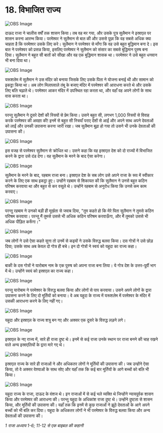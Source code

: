 # 18. विभाजित राज्य

![OBS Image](https://cdn.door43.org/obs/jpg/360px/obs-en-18-01.jpg)

दाऊद राजा ने चालीस वर्षों तक शासन किया। तब वह मर गया, और उसके पुत्र सुलैमान ने इस्राएल पर शासन करना आरम्भ किया। परमेश्वर ने सुलैमान से बात की और उससे पूछा कि वह सबसे अधिक क्या चाहता है कि परमेश्वर उसके लिए करे। सुलैमान ने परमेश्वर से माँगा कि वह उसे बहुत बुद्धिमान बना दे। इस बात ने परमेश्वर को प्रसन्न किया, इसलिए परमेश्वर ने सुलैमान को संसार का सबसे बुद्धिमान पुरुष बना दिया। सुलैमान ने बहुत सी बातों को सीखा और वह एक बुद्धिमान शासक था। परमेश्वर ने उसे बहुत धनवान भी बना दिया था।

![OBS Image](https://cdn.door43.org/obs/jpg/360px/obs-en-18-02.jpg)

यरूशलेम में सुलैमान ने उस मंदिर को बनाया जिसके लिए उसके पिता ने योजना बनाई थी और सामान को इकट्ठा किया था। अब लोग मिलापवाले तंबू के बजाए मंदिर में परमेश्वर की आराधना करते थे और उसके लिए बलि चढ़ाते थे। परमेश्वर आकर मंदिर में उपस्थित रहा करता था, और वहाँ वह अपने लोगों के साथ वास करता था।

![OBS Image](https://cdn.door43.org/obs/jpg/360px/obs-en-18-03.jpg)

परन्तु सुलैमान ने दूसरे देशों की स्त्रियों से प्रेम किया। उसने बहुत सी, लगभग 1,000 स्त्रियों से विवाह करके परमेश्वर की अवज्ञा की! इनमें से बहुत सी स्त्रियाँ पराए देशों से आईं और अपने साथ अपने देवताओं को लाईं और उनकी उपासना करना जारी रखा। जब सुलैमान बूढ़ा हो गया तो उसने भी उनके देवताओं की उपासना की।

![OBS Image](https://cdn.door43.org/obs/jpg/360px/obs-en-18-04.jpg)

इस वजह से परमेश्वर सुलैमान से क्रोधित था। उसने कहा कि वह इस्राएल देश को दो राज्यों में विभाजित करने के द्वारा उसे दंड देगा। वह सुलैमान के मरने के बाद ऐसा करेगा।

![OBS Image](https://cdn.door43.org/obs/jpg/360px/obs-en-18-05.jpg)

सुलैमान के मरने के बाद, रहबाम राजा बना। इस्राएल देश के सब लोग उसे अपने राजा के रूप में स्वीकार करने के लिए एक साथ इकट्ठा हुए। उन्होंने रहबाम से शिकायत की कि सुलैमान ने उनसे बहुत कठिन परिश्रम करवाया था और बहुत से कर वसूले थे। उन्होंने रहबाम से अनुरोध किया कि उनसे कम काम करवाए।

![OBS Image](https://cdn.door43.org/obs/jpg/360px/obs-en-18-06.jpg)

परन्तु रहबाम ने उनको बड़ी ही मूर्खता से जवाब दिया, "तुम कहते हो कि मेरे पिता सुलैमान ने तुमसे कठिन परिश्रम करवाया। परन्तु मैं तुमसे उससे भी अधिक कठिन परिश्रम करवाऊँगा, और मैं तुमको उससे भी अधिक पीड़ित करूँगा।"

![OBS Image](https://cdn.door43.org/obs/jpg/360px/obs-en-18-07.jpg)

जब लोगों ने उसे ऐसा कहते सुना तो उनमें से कइयों ने उसके विरुद्ध बलवा किया। दस गोत्रों ने उसे छोड़ दिया; उसके साथ अब केवल दो गोत्र ही बचे। इन दो गोत्रों ने स्वयं को यहूदा का राज्य कहा।

![OBS Image](https://cdn.door43.org/obs/jpg/360px/obs-en-18-08.jpg)

बाकी के दस गोत्रों ने यारोबाम नाम के एक पुरुष को अपना राजा बना लिया। ये गोत्र देश के उत्तर-पूर्वी भाग में थे। उन्होंने स्वयं को इस्राएल का राज्य कहा।

![OBS Image](https://cdn.door43.org/obs/jpg/360px/obs-en-18-09.jpg)

परन्तु यारोबाम ने परमेश्वर के विरुद्ध बलवा किया और लोगों से पाप करवाया। उसने अपने लोगों के द्वारा उपासना करने के लिए दो मूर्तियों को बनाया। वे अब यहूदा के राज्य में यरूशलेम में परमेश्वर के मंदिर में उसकी आराधना करने के लिए नहीं गए।

![OBS Image](https://cdn.door43.org/obs/jpg/360px/obs-en-18-10.jpg)

यहूदा और इस्राएल के राज्य शत्रु बन गए और अक्सर एक दूसरे के विरुद्ध लड़ने लगे।

![OBS Image](https://cdn.door43.org/obs/jpg/360px/obs-en-18-11.jpg)

इस्राएल के नए राज्य में, सारे ही राजा दुष्ट थे। इनमें से कई राजा उनके स्थान पर राजा बनने की चाह रखने वाले अन्य इस्राएलियों के द्वारा मारे गए थे।

![OBS Image](https://cdn.door43.org/obs/jpg/360px/obs-en-18-12.jpg)

इस्राएल राज्य के सारे ही राजाओं ने और अधिकतर लोगों ने मूर्तियों की उपासना की। जब उन्होंने ऐसा किया, तो वे अक्सर वेश्याओं के साथ सोए और यहाँ तक कि कई बार मूर्तियों के आगे बच्चों को बलि भी किया।

![OBS Image](https://cdn.door43.org/obs/jpg/360px/obs-en-18-13.jpg)

यहूदा राज्य के राजा, दाऊद के वंशज थे। इन राजाओं में से कई भले व्यक्ति थे जिन्होंने न्यायपूर्वक शासन किया और परमेश्वर की आराधना की। परन्तु यहूदा के अधिकांश राजा दुष्ट थे। उन्होंने दुष्टता से शासन किया, और मूर्तियों की उपासना की। यहाँ तक कि इनमें से कुछ राजाओं ने झूठे देवताओं के आगे अपने बच्चों को भी बलि कर दिया। यहूदा के अधिकतर लोगों ने भी परमेश्वर के विरुद्ध बलवा किया और अन्य देवताओं की उपासना की।

_1 राजा अध्याय 1-6; 11-12 से एक बाइबल की कहानी_
